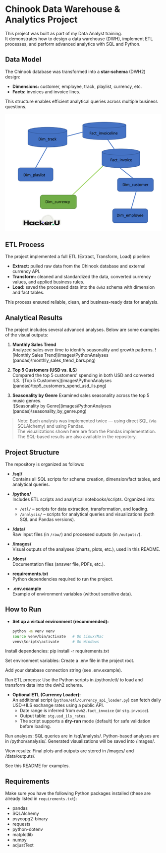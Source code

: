 # Chinook Data Warehouse & Analytics Project

This project was built as part of my Data Analyst training.  
It demonstrates how to design a data warehouse (DWH), implement ETL processes, and perform advanced analytics with SQL and Python.

## Data Model

The Chinook database was transformed into a **star-schema** (DWH2) design:

- **Dimensions:** customer, employee, track, playlist, currency, etc.  
- **Facts:** invoices and invoice lines.  

This structure enables efficient analytical queries across multiple business questions.

![Star Schema](images/star_schema.png)

## ETL Process

The project implemented a full ETL (Extract, Transform, Load) pipeline:

- **Extract:** pulled raw data from the Chinook database and external currency API.  
- **Transform:** cleaned and standardized the data, converted currency values, and applied business rules.  
- **Load:** saved the processed data into the `dwh2` schema with dimension and fact tables.  

This process ensured reliable, clean, and business-ready data for analysis.

## Analytical Results  

The project includes several advanced analyses. Below are some examples of the visual outputs:


1. **Monthly Sales Trend**  
Analyzed sales over time to identify seasonality and growth patterns.
![Monthly Sales Trend](images\PythonAnalyses (pandas)\monthly_sales_trend_bars.png)

2. **Top 5 Customers (USD vs. ILS)**  
Compared the top 5 customers' spending in both USD and converted ILS. 
![Top 5 Customers](images\PythonAnalyses (pandas)\top5_customers_spend_usd_ils.png)

3. **Seasonality by Genre** 
 Examined sales seasonality across the top 5 music genres.  
![Seasonality by Genre](images\PythonAnalyses (pandas)\seasonality_by_genre.png)

> Note: Each analysis was implemented twice — using direct SQL (via SQLAlchemy) and using Pandas.  
> The visualizations shown here are from the Pandas implementation. The SQL-based results are also available in the repository.

## Project Structure  

The repository is organized as follows:

- **/sql/**  
  Contains all SQL scripts for schema creation, dimension/fact tables, and analytical queries.

- **/python/**  
  Includes ETL scripts and analytical notebooks/scripts. Organized into:
  - `/etl/` – scripts for data extraction, transformation, and loading.  
  - `/analysis/` – scripts for analytical queries and visualizations (both SQL and Pandas versions).

- **/data/**  
  Raw input files (in `/raw/`) and processed outputs (in `/outputs/`).

- **/images/**  
  Visual outputs of the analyses (charts, plots, etc.), used in this README.

- **/docs/**  
  Documentation files (answer file, PDFs, etc.).

- **requirements.txt**  
  Python dependencies required to run the project.

- **.env.example**  
  Example of environment variables (without sensitive data).

## How to Run  

- **Set up a virtual environment (recommended):**  
  ```bash
  python -m venv venv
  source venv/bin/activate   # On Linux/Mac
  venv\Scripts\activate      # On Windows

Install dependencies:
pip install -r requirements.txt

Set environment variables:
Create a .env file in the project root.

Add your database connection string (see .env.example).

Run ETL process:
Use the Python scripts in /python/etl/ to load and transform data into the dwh2 schema.

- **Optional ETL (Currency Loader):**  
  An additional script (`python/etl/currency_api_loader.py`) can fetch daily USD→ILS exchange rates using a public API.  
  - Date range is inferred from `dwh2.fact_invoice` (or `stg.invoice`).  
  - Output table: `stg.usd_ils_rates`.  
  - The script supports a **dry-run** mode (default) for safe validation before loading.  


Run analyses:
SQL queries are in /sql/analysis/.
Python-based analyses are in /python/analysis/.
Generated visualizations will be saved into /images/.

View results:
Final plots and outputs are stored in /images/ and /data/outputs/.

See this README for examples.

## Requirements  

Make sure you have the following Python packages installed (these are already listed in `requirements.txt`):  

- pandas  
- SQLAlchemy  
- psycopg2-binary  
- requests  
- python-dotenv  
- matplotlib  
- numpy  
- adjustText  
